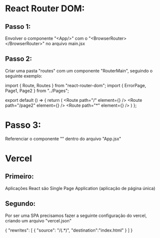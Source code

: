 # React Router DOM:

## Passo 1: 
Envolver o componente "\<App/>" com o "\<BrowserRouter>\</BrowserRouter>" no arquivo main.jsx

## Passo 2:
Criar uma pasta "routes" com um componente "RouterMain", seguindo o seguinte exemplo:

import { Route, Routes } from "react-router-dom";
import { ErrorPage, Page1, Page2 } from "../Pages";

export default () => {
    return (
    <Routes>
        <Route path="/" element={<Page1 />} />
        <Route path="/page2" element={<Page2 />} />
        <Route path="*" element={<ErrorPage />} />
    </Routes>
    ) 
};

# Passo 3:
Referenciar o componente "<RouterMain/>" dentro do arquivo "App.jsx"

# Vercel

## Primeiro:
Aplicações React são Single Page Application (aplicação de página única)

## Segundo:
Por ser uma SPA precisamos fazer a seguinte configuração do vercel, criando um arquivo "vercel.json"

{
    "rewrites": [
        {
            "source": "/(.*)",
            "destination":"index.html"
        }
    ]
}

